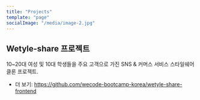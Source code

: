 ```yaml
---
title: "Projects"
template: "page"
socialImage: "/media/image-2.jpg"
---
```


## Wetyle-share 프로젝트

10~20대 여성 및 10대 학생들을 주요 고객으로 가진 SNS & 커머스 서비스 스타일쉐어 클론 프로젝트.

- 더 보기: https://github.com/wecode-bootcamp-korea/wetyle-share-frontend
